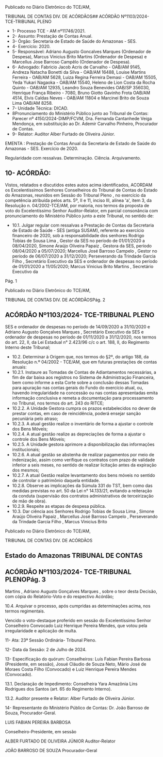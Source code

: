Publicado  no  Diário  Eletrônico do TCE/AM,

TRIBUNAL DE CONTAS DIV. DE ACÓRDÃOS## ACÓRDÃO Nº1103/2024- TCE-TRIBUNAL PLENO

- 1- Processo TCE - AM nº11746/2021.
- 2- Assunto: Prestação de Contas Anual.
- 3- Órgão: Secretaria de Estado de Saúde do Amazonas - SES.
- 4- Exercício: 2020.
- 5- Responsável: Adriano Augusto Goncalves Marques (Ordenador de Despesa), Marcus Vinicius  Brito  Martins  (Ordenador  de  Despesa)  e  Marcellus  Jose  Barroso  Campêlo (Ordenador de Despesa).
- 6- Advogado: Fabricio  Jacob  Acris  de  Carvalho  -  OAB/AM  9145,  Andreza  Natacha Bonetti  da  Silva  -  OAB/AM  16488,  Louise  Martins  Ferreira  -  OAB/AM  5628,  Luiza Regina  Ferreira  Demasi  -  OAB/AM  15505,  Yeda  Yukari  Nagaoka  -  OAB/AM  15540, Heleno de Lion Costa da Rocha Quinto - OAB/AM 12935, Leandro Souza Benevides OAB/SP  356030,  Henrique  França  Ribeiro  -  7080,  Bruno  Giotto  Gavinho  Frota  OAB/AM 4514, Elvis Caldas Neves - OAB/AM 11804 e Marcinei Brito de Souza Lima OAB/AM 8258.
- 7- Unidade Técnica: DICAD.
- 8Pronunciamento do Ministério Público junto ao Tribunal de Contas: Parecer nº 4150/2024-DIMP/FCVM, Dra. Fernanda Cantanhede Veiga Mendonça, em substituição ao Dr. Ademir Carvalho Pinheiro, Procurador de Contas.
- 9- Relator: Auditor Alber Furtado de Oliveira Júnior.

EMENTA : Prestação de Contas Anual da Secretaria de Estado de Saúde do Amazonas - SES. Exercício de 2020.

Regularidade com ressalvas. Determinação. Ciência. Arquivamento.

## 10-  ACÓRDÃO:

Vistos, relatados e discutidos estes autos acima identificados, ACORDAM os Excelentíssimos Senhores Conselheiros do Tribunal de Contas do Estado do Amazonas, reunidos em Sessão do Tribunal Pleno , no exercício da competência atribuída pelos arts. 5º, II e 11, inciso III, alínea 'a', item 3, da Resolução n. 04/2002-TCE/AM, por maioria, nos  termos  da  proposta  de  voto  do  Excelentíssimo  Senhor  Auditor-Relator, em  parcial consonância com pronunciamento do Ministério Público junto a este Tribunal, no sentido de:

- 10.1. Julgar regular com ressalvas a Prestação de Contas da Secretaria de Estado de Saúde - SES (antiga SUSAM), referente ao exercício financeiro  de  2020,  sob  a  responsabilidade  dos  senhores Rodrigo Tobias de Sousa Lima ,  Gestor da SES no período de 01/01/2020 a 08/04/2020, Simone  Araújo  Oliveira  Papaiz , Gestora  da  SES, período 08/04/2020 a 05/07/2020; Marcellus José Barroso Campelo , Gestor no período de 06/07/2020 a 31/12/2020; Perseverando  da  Trindade  Garcia  Filho ,  Secretário  Executivo  da SES e ordenador de despesas no período de 01/01/2020 a 11/05/2020; Marcus Vinicius Brito Martins , Secretário Executivo da

Pág. 1

Publicado  no  Diário  Eletrônico do TCE/AM,

TRIBUNAL DE CONTAS DIV. DE ACÓRDÃOSPág. 2

## ACÓRDÃO Nº1103/2024- TCE-TRIBUNAL PLENO

SES  e ordenador de despesas no período de 14/09/2020 a 31/10/2020  e Adriano  Augusto  Gonçalves  Marques , Secretário Executivo da SES e ordenador de despesas no período de 01/11/2020 a 31/12/2020, nos termos do art. 22, II, da Lei Estadual n° 2.423/96 c/c o art. 188, II, do Regimento Interno deste Tribunal;

- 10.2. Determinar à  Origem que,  nos  termos  do  §2º,  do  artigo  188,  da Resolução  n.º  04/2002  -  TCE/AM,  que  em  futuras  prestações  de contas anuais:
- 10.2.1. Instaure as  Tomadas  de  Contas  de  Adiantamentos necessárias, a fim de dar baixa aos registros no Sistema de Administração Financeira, bem como informe a esta Corte sobre a conclusão dessas Tomadas para apuração nas contas gerais do Fundo do exercício atual, ou, havendo  irregularidade na concessão ou nas contas apresentadas  emita  informação  conclusiva  e  remeta  a documentação  para  processamento  no  Tribunal,  nos termos do art. 243 do RITCE;
- 10.2.2. A Unidade Gestora cumpra os prazos estabelecidos no dever  de  prestar contas, em  caso  de  reincidência, poderá ensejar sanção pecuniária pelo atraso;
- 10.2.3. A atual gestão realize o inventário de forma a ajustar o controle dos Bens Móveis;
- 10.2.4. A  atual  gestão  realize  as  depreciações  de  forma  a ajustar o controle dos Bens Móveis;
- 10.2.5. A  Unidade  gestora  aprimore  a  disponibilização  das informações institucionais;
- 10.2.6. A atual gestão se abstenha de realizar pagamentos por meio de indenização, assim como verifique os contratos com prazo de validade inferior a seis meses, no sentido de realizar licitação antes da expiração dos mesmos;
- 10.2.7. A  atual  Gestão  realize  levantamento  dos  bens  móveis no sentido de controlar o patrimônio daquela entidade.
- 10.2.8. Observe  as  implicações  da  Súmula  331  do  TST,  bem como  das  medidas  previstas  no  art.  50  da  Lei  n° 14.133/21, evitando a reiteração da conduta (supervisão dos  contratos  administrativos  de  terceirização  de  mão de obra).
- 10.2.9. Respeite as etapas de despesa pública.
- 10.3. Dar ciência aos Senhores Rodrigo Tobias de Sousa Lima , Simone Araújo Oliveira Papaiz , Marcellus José Barroso Campelo , Perseverando  da  Trindade  Garcia  Filho , Marcus  Vinicius  Brito

Publicado  no  Diário  Eletrônico do TCE/AM,

TRIBUNAL DE CONTAS DIV. DE ACÓRDÃOS

## Estado do Amazonas TRIBUNAL DE CONTAS

## ACÓRDÃO Nº1103/2024- TCE-TRIBUNAL PLENOPág. 3

Martins , Adriano Augusto Gonçalves Marques , sobre o teor desta Decisão, com cópia do Relatório-Voto e do respectivo Acórdão;

10.4. Arquivar o  processo,  após  cumpridas  as  determinações  acima,  nos termos regimentais.

Vencido  o  voto-destaque  proferido  em  sessão  do  Excelentíssimo  Senhor Conselheiro Convocado Luiz Henrique Pereira Mendes, que votou pela irregularidade e aplicação de multa.

11-  Ata: 23ª Sessão Ordinária- Tribunal Pleno.

12-  Data da Sessão: 2 de Julho de 2024.

13-  Especificação do quórum: Conselheiros: Luís Fabian Pereira Barbosa (Presidente, em  sessão),  Josué  Cláudio  de  Souza  Neto,  Mário  José  de  Moraes  Costa  Filho (Convocado) e Luiz Henrique Pereira Mendes (Convocado).

13.1. Declaração  de  Impedimento: Conselheira  Yara  Amazônia  Lins  Rodrigues  dos Santos (art. 65 do Regimento Interno).

13.2. Auditor presente e Relator: Alber Furtado de Oliveira Júnior.

14-  Representante  do  Ministério  Público  de  Contas: Dr.  João  Barroso  de  Souza, Procurador-Geral.

LUIS FABIAN PEREIRA BARBOSA

Conselheiro-Presidente, em sessão

ALBER FURTADO DE OLIVEIRA JÚNIOR Auditor-Relator

JOÃO BARROSO DE SOUZA Procurador-Geral
